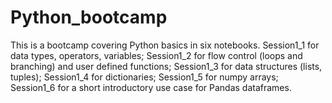 # Python_bootcamp
This is a bootcamp covering Python basics in six notebooks.
Session1_1 for data types, operators, variables;
Session1_2 for flow control (loops and branching) and user defined functions;
Session1_3 for data structures (lists, tuples);
Session1_4 for dictionaries;
Session1_5 for numpy arrays;
Session1_6 for a short introductory use case for Pandas dataframes.
